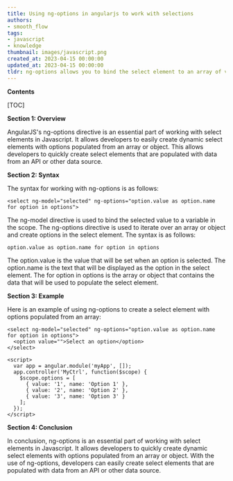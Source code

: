 ```yaml
---
title: Using ng-options in angularjs to work with selections
authors:
- smooth_flow
tags:
- javascript
- knowledge
thumbnail: images/javascript.png
created_at: 2023-04-15 00:00:00
updated_at: 2023-04-15 00:00:00
tldr: ng-options allows you to bind the select element to an array of values in the controller, and dynamically generate the options in the select element using AngularJS expressions.
---
```


**Contents**

[TOC]

**Section 1: Overview**

AngularJS's ng-options directive is an essential part of working with select elements in Javascript. It allows developers to easily create dynamic select elements with options populated from an array or object. This allows developers to quickly create select elements that are populated with data from an API or other data source. 

**Section 2: Syntax**

The syntax for working with ng-options is as follows:

`<select ng-model="selected" ng-options="option.value as option.name for option in options">`

The ng-model directive is used to bind the selected value to a variable in the scope. The ng-options directive is used to iterate over an array or object and create options in the select element. The syntax is as follows:

`option.value as option.name for option in options`

The option.value is the value that will be set when an option is selected. The option.name is the text that will be displayed as the option in the select element. The for option in options is the array or object that contains the data that will be used to populate the select element.

**Section 3: Example**

Here is an example of using ng-options to create a select element with options populated from an array:

```
<select ng-model="selected" ng-options="option.value as option.name for option in options">
  <option value="">Select an option</option>
</select>

<script>
  var app = angular.module('myApp', []);
  app.controller('MyCtrl', function($scope) {
    $scope.options = [
      { value: '1', name: 'Option 1' },
      { value: '2', name: 'Option 2' },
      { value: '3', name: 'Option 3' }
    ];
  });
</script>
```

**Section 4: Conclusion**

In conclusion, ng-options is an essential part of working with select elements in Javascript. It allows developers to quickly create dynamic select elements with options populated from an array or object. With the use of ng-options, developers can easily create select elements that are populated with data from an API or other data source.
